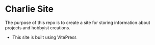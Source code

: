 # Charlie Site

The purpose of this repo is to create a site for storing information about projects and hobbyist creations.
* This site is built using VitePress